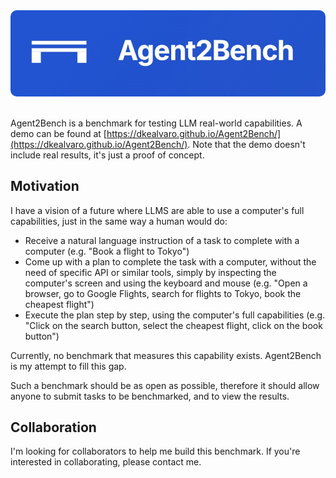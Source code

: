 <div align="center">
  <picture>
    <img src="img/github-banner.png" alt="Agent2Bench Logo" width="600" style="border-radius: 10px"/>
  </picture>
  <br/>
  <br/>
</div>

Agent2Bench is a benchmark for testing LLM real-world capabilities.
A demo can be found at [https://dkealvaro.github.io/Agent2Bench/](https://dkealvaro.github.io/Agent2Bench/). Note that the demo doesn't include real results, it's just a proof of concept.

## Motivation
I have a vision of a future where LLMS are able to use a computer's full capabilities, just in the same way a human would do:
- Receive a natural language instruction of a task to complete with a computer (e.g. "Book a flight to Tokyo")
- Come up with a plan to complete the task with a computer, without the need of specific API or similar tools, simply by inspecting the computer's screen and using the keyboard and mouse (e.g. "Open a browser, go to Google Flights, search for flights to Tokyo, book the cheapest flight")
- Execute the plan step by step, using the computer's full capabilities (e.g. "Click on the search button, select the cheapest flight, click on the book button")

Currently, no benchmark that measures this capability exists. Agent2Bench is my attempt to fill this gap.

Such a benchmark should be as open as possible, therefore it should allow anyone to submit tasks to be benchmarked, and to view the results.

## Collaboration
I'm looking for collaborators to help me build this benchmark. If you're interested in collaborating, please contact me.















